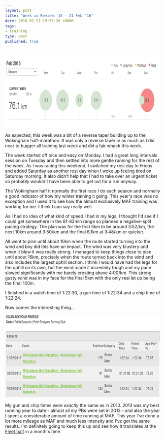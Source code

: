 ```yaml
---
layout: post
title: "Week in Review: 15 - 21 Feb '16"
date: 2016-02-21 19:57:20 +0000
tags:
- training
type: post
published: true
---
```


<a href="/img/week-in-review-15-21Feb16.png"><img alt="Week in Review: 15 - 21 Feb '16" class="center" height="240" src="/img/week-in-review-15-21Feb16.png" width="840" /></a>

As expected, this week was a bit of a reverse taper building up to the Wokingham half-marathon.  It was only a reverse taper in as much as I did near to bugger all training last week and did a fair whack this week.

The week started off nice and easy on Monday. I had a great long intervals session on Tuesday and then settled into more gentle running for the rest of the week. As I was racing this weekend, I switched my rest day to Friday and added Saturday as another rest day when I woke up feeling tired on Saturday morning.  It also didn't help that I had to take over an urgent ticket so probably wouldn't have been able to get out for a run anyway.

The Wokingham half it normally the first race I do each season and normally a good indicator of how my winter training it going.  This year's race was no exception and I used it to see how the almost exclusively MAF training was working for me. I think I can say really well.  

As I had no idea of what kind of speed I had in my legs, I thought I'd see if I could get somewhere in the 81-82min range so planned a negative-split pacing strategy.  The plan was for the first 5km to be around 3:52/km, the next 10km around 3:50/km and the final 6.1km at 3:48/km or quicker.  

All went to plan until about 10km when the route started turning into the wind and boy did this have an impact.  The wind was very blustery and when it blew it was really strong.  I managed to keep things close to plan until about 16km, precisely when the route turned back into the wind and also includes the largest uphill section.  I think I would have had the legs for the uphill on its own, but the wind made it incredibly tough and my pace slowed significantly with me barely cresting above 4:00/km.  This strong gusty wind was in my face for the final 5km with the only real let up being the final 100m.

I finished in a watch time of 1:22:30, a gun time of 1:22:34 and a chip time of 1:22:24.

Now comes the interesting thing...

<a href="/img/wokingham-half-times-2013-2016.png"><img alt="My Wokingham half marathon times: 2013 - 2016" class="center" height="270" src="/img/wokingham-half-times-2013-2016.png" width="840" /></a>

My gun and chip times were _exactly_ the same as in 2013. 2013 was my best running year to date - almost all my PBs were set in 2013 - and also the year I spent a considerable amount of time running at MAF. This year I've done a lot more mileage as MAF and much less intensity and I've got the same results. I'm definitely going to keep this up and see how it translates at the [Fleet half](http://fleethalfmarathon.com/) in a month's time.
